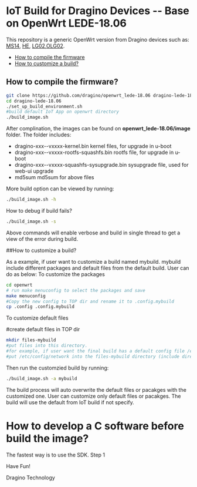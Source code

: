 IoT Build for Dragino Devices -- Base on OpenWrt LEDE-18.06
===============
This repository is a generic OpenWrt version from Dragino devices such as:
[MS14](http://www.dragino.com/products/mother-board.html), [HE](http://www.dragino.com/products/linux-module/item/87-he.html), [LG02](http://www.dragino.com/products/lora/item/135-lg02.html),[OLG02](http://www.dragino.com/products/lora/item/136-olg02.html).

<!-- TOC depthFrom:1 -->
 - [How to compile the firmware](#How-to-compile-the-firmware?)
 - [How to customize a build?](#How-to-customize-a-build?)
<!-- /TOC -->

## How to compile the firmware?

``` bash
git clone https://github.com/dragino/openwrt_lede-18.06 dragino-lede-18.06
cd dragino-lede-18.06
./set_up_build_environment.sh
#build default IoT App on openwrt directory
./build_image.sh
```

After complination, the images can be found on **openwrt_lede-18.06/image** folder. The folder includes:

- dragino-xxx--vxxxx-kernel.bin kernel files, for upgrade in u-boot
- dragino-xxx--vxxxx-rootfs-squashfs.bin rootfs file, for upgrade in u-boot
- dragino-xxx--vxxxx-squashfs-sysupgrade.bin sysupgrade file, used for web-ui upgrade
- md5sum md5sum for above files

More build option can be viewed by running:
``` bash
./build_image.sh -h
```

How to debug if build fails?
``` bash
./build_image.sh -s
```
Above commands will enable verbose and build in single thread to get a view of the error during build.

##How to customize a build?

As a example, if user want to customize a build named mybuild. mybuild include different packages and default files from the default build. User can do as below: To customize the packages

``` bash
cd openwrt
# run make menuconfig to select the packages and save
make menuconfig
#Copy the new config to TOP dir and rename it to .config.mybuild
cp .config .config.mybuild
```
To customize default files

#create default files in TOP dir
``` bash
mkdir files-mybuild
#put files into this directory. 
#for example, if user want the final build has a default config file /etc/config/network. user can 
#put /etc/config/network into the files-mybuild directory (include directory /etc and /etc/config)
```

Then run the customzied build by running:
``` bash
./build_image.sh -a mybuild
```
The build process will auto overwrite the default files or pacakges with the customized one. User can customize only default files or pacakges. The build will use the default from IoT build if not specify.

How to develop a C software before build the image?
===============
The fastest way is to use the SDK. 
Step 1 



Have Fun!

Dragino Technology


